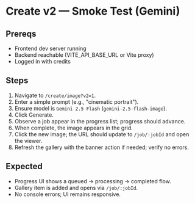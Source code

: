# Create v2 — Smoke Test (Gemini)

## Prereqs
- Frontend dev server running
- Backend reachable (VITE_API_BASE_URL or Vite proxy)
- Logged in with credits

## Steps
1. Navigate to `/create/image?v2=1`.
2. Enter a simple prompt (e.g., "cinematic portrait").
3. Ensure model is `Gemini 2.5 Flash` (`gemini-2.5-flash-image`).
4. Click Generate.
5. Observe a job appear in the progress list; progress should advance.
6. When complete, the image appears in the grid.
7. Click the new image; the URL should update to `/job/:jobId` and open the viewer.
8. Refresh the gallery with the banner action if needed; verify no errors.

## Expected
- Progress UI shows a queued → processing → completed flow.
- Gallery item is added and opens via `/job/:jobId`.
- No console errors; UI remains responsive.
